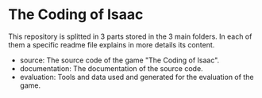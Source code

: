 # The Coding of Isaac
This repository is splitted in 3 parts stored in the 3 main folders. In each of them a specific readme file explains in more details its content.

- source: The source code of the game "The Coding of Isaac".
- documentation: The documentation of the source code.
- evaluation: Tools and data used and generated for the evaluation of the game.